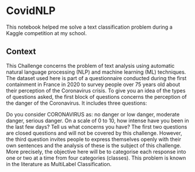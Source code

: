 # CovidNLP
This notebook helped me solve a text classification problem during a Kaggle competition at my school.

## Context
This Challenge concerns the problem of text analysis using automatic natural language processing (NLP) and machine learning (ML) techniques. The dataset used here is part of a questionnaire conducted during the first containment in France in 2020 to survey people over 75 years old about their perception of the Coronavirus crisis. To give you an idea of the types of questions asked, the first block of questions concerns the perception of the danger of the Coronavirus. It includes three questions:

Do you consider CORONAVIRUS as: no danger or low danger, moderate danger, serious danger.
On a scale of 0 to 10, how intense have you been in the last few days?
Tell us what concerns you have?
The first two questions are closed questions and will not be covered by this challenge. However, the third question invites people to express themselves openly with their own sentences and the analysis of these is the subject of this challenge. More precisely, the objective here will be to categorise each response into one or two at a time from four categories (classes). This problem is known in the literature as MultiLabel Classification.
